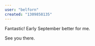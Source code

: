 ```yaml
---
user: "belforn"
created: "1309858135"
---
```


Fantastic! 
Early September better for me.

See you there.
